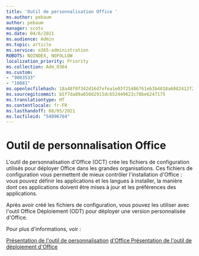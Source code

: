 ```yaml
---
title: 'Outil de personnalisation Office '
ms.author: pebaum
author: pebaum
manager: scotv
ms.date: 04/6/2021
ms.audience: Admin
ms.topic: article
ms.service: o365-administration
ROBOTS: NOINDEX, NOFOLLOW
localization_priority: Priority
ms.collection: Adm_O364
ms.custom:
- "9003533"
- "10881"
ms.openlocfilehash: 18a48f0f342d16d7efea1e03f25486761eb3b4818a6082412f24309af983d6fe
ms.sourcegitcommit: b5f7da89a650d2915dc652449623c78be6247175
ms.translationtype: HT
ms.contentlocale: fr-FR
ms.lasthandoff: 08/05/2021
ms.locfileid: "54096764"
---
```

# <a name="office-customization-tool"></a>Outil de personnalisation Office 

L'outil de personnalisation d'Office (OCT) crée les fichiers de configuration utilisés pour déployer Office dans les grandes organisations. Ces fichiers de configuration vous permettent de mieux contrôler l'installation d'Office : vous pouvez définir les applications et les langues à installer, la manière dont ces applications doivent être mises à jour et les préférences des applications. 

Après avoir créé les fichiers de configuration, vous pouvez les utiliser avec l'outil Office Déploiement (ODT) pour déployer une version personnalisée d'Office. 

Pour plus d'informations, voir :

[Présentation de l'outil de personnalisation](https://docs.microsoft.com/deployoffice/overview-of-the-office-customization-tool-for-click-to-run)
[ d'Office Présentation de l'outil de déploiement d'Office ](https://docs.microsoft.com/deployoffice/overview-office-deployment-tool)